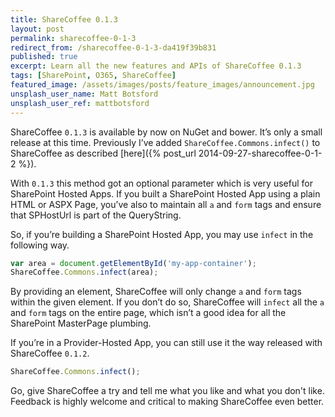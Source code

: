 ```yaml
---
title: ShareCoffee 0.1.3
layout: post
permalink: sharecoffee-0-1-3
redirect_from: /sharecoffee-0-1-3-da419f39b831
published: true
excerpt: Learn all the new features and APIs of ShareCoffee 0.1.3
tags: [SharePoint, O365, ShareCoffee]
featured_image: /assets/images/posts/feature_images/announcement.jpg
unsplash_user_name: Matt Botsford
unsplash_user_ref: mattbotsford
---
```


ShareCoffee `0.1.3` is available by now on NuGet and bower. It’s only a small release at this time. Previously I’ve added `ShareCoffee.Commons.infect()` to ShareCoffee as described [here]({% post_url 2014-09-27-sharecoffee-0-1-2 %}).

With `0.1.3` this method got an optional parameter which is very useful for SharePoint Hosted Apps. If you built a SharePoint Hosted App using a plain HTML or ASPX Page, you’ve also to maintain all `a` and `form` tags and ensure that SPHostUrl is part of the QueryString.

So, if you’re building a SharePoint Hosted App, you may use `infect` in the following way.

```javascript
var area = document.getElementById('my-app-container');
ShareCoffee.Commons.infect(area);

```

By providing an element, ShareCoffee will only change `a` and `form` tags within the given element. If you don’t do so, ShareCoffee will `infect` all the `a` and `form` tags on the entire page, which isn’t a good idea for all the SharePoint MasterPage plumbing.

If you’re in a Provider-Hosted App, you can still use it the way released with ShareCoffee `0.1.2`.

```javascript
ShareCoffee.Commons.infect();

```

Go, give ShareCoffee a try and tell me what you like and what you don't like. Feedback is highly welcome and critical to making ShareCoffee even better.


